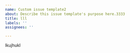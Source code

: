 ```yaml
---
name: Custom issue template2
about: Describe this issue template's purpose here.3333
title: lll
labels: ''
assignees: ''

---
```


lkujhukl
